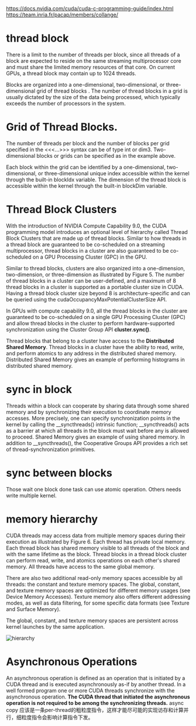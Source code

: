 <https://docs.nvidia.com/cuda/cuda-c-programming-guide/index.html>  
<https://team.inria.fr/pacap/members/collange/>

# thread block 
There is a limit to the number of threads per block, since all threads of a block are expected to reside on the same streaming multiprocessor core and must share the limited memory resources of that core. On current GPUs, a thread block may contain up to 1024 threads.

Blocks are organized into a one-dimensional, two-dimensional, or three-dimensional grid of thread blocks . The number of thread blocks in a grid is usually dictated by the size of the data being processed, which typically exceeds the number of processors in the system.

# Grid of Thread Blocks.

The number of threads per block and the number of blocks per grid specified in the <<<...>>> syntax can be of type int or dim3. Two-dimensional blocks or grids can be specified as in the example above.

Each block within the grid can be identified by a one-dimensional, two-dimensional, or three-dimensional unique index accessible within the kernel through the built-in blockIdx variable. The dimension of the thread block is accessible within the kernel through the built-in blockDim variable.

# Thread Block Clusters
With the introduction of NVIDIA Compute Capability 9.0, the CUDA programming model introduces an optional level of hierarchy called Thread Block Clusters that are made up of thread blocks. Similar to how threads in a thread block are guaranteed to be co-scheduled on a streaming multiprocessor, thread blocks in a cluster are also guaranteed to be co-scheduled on a GPU Processing Cluster (GPC) in the GPU.

Similar to thread blocks, clusters are also organized into a one-dimension, two-dimension, or three-dimension as illustrated by Figure 5. The number of thread blocks in a cluster can be user-defined, and a maximum of 8 thread blocks in a cluster is supported as a portable cluster size in CUDA. Having a thread block cluster size beyond 8 is architecture-specific and can be queried using the cudaOccupancyMaxPotentialClusterSize API.

In GPUs with compute capability 9.0, all the thread blocks in the cluster are guaranteed to be co-scheduled on a single GPU Processing Cluster (GPC) and allow thread blocks in the cluster to perform hardware-supported synchronization using the Cluster Group API **cluster.sync()**.

Thread blocks that belong to a cluster have access to the **Distributed Shared Memory**. Thread blocks in a cluster have the ability to read, write, and perform atomics to any address in the distributed shared memory. Distributed Shared Memory gives an example of performing histograms in distributed shared memory.

# sync in block
Threads within a block can cooperate by sharing data through some shared memory and by synchronizing their execution to coordinate memory accesses. More precisely, one can specify synchronization points in the kernel by calling the __syncthreads() intrinsic function; __syncthreads() acts as a barrier at which all threads in the block must wait before any is allowed to proceed. Shared Memory gives an example of using shared memory. In addition to __syncthreads(), the Cooperative Groups API provides a rich set of thread-synchronization primitives.

# sync between blocks

Those wait one block done task can use atomic operation. Others needs write multiple kernel.

# memory hierarchy
CUDA threads may access data from multiple memory spaces during their execution as illustrated by Figure 6. Each thread has private local memory. Each thread block has shared memory visible to all threads of the block and with the same lifetime as the block. Thread blocks in a thread block cluster can perform read, write, and atomics operations on each other's shared memory. All threads have access to the same global memory.

There are also two additional read-only memory spaces accessible by all threads: the constant and texture memory spaces. The global, constant, and texture memory spaces are optimized for different memory usages (see Device Memory Accesses). Texture memory also offers different addressing modes, as well as data filtering, for some specific data formats (see Texture and Surface Memory).

The global, constant, and texture memory spaces are persistent across kernel launches by the same application.  

![hierarchy](https://docs.nvidia.com/cuda/cuda-c-programming-guide/graphics/memory-hierarchy.png)

# Asynchronous Operations
An asynchronous operation is defined as an operation that is initiated by a CUDA thread and is executed asynchronously as-if by another thread. In a well formed program one or more CUDA threads synchronize with the asynchronous operation. **The CUDA thread that initiated the asynchronous operation is not required to be among the synchronizing threads.** async copy 应该是一条per-thread的粗粒度指令，这样才能尽可能的实现访存和计算并行，细粒度指令会影响计算指令下发。

